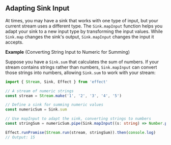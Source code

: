 ## Adapting Sink Input

At times, you may have a sink that works with one type of input, but your current stream uses a different type. The `Sink.mapInput` function helps you adapt your sink to a new input type by transforming the input values. While `Sink.map` changes the sink's output, `Sink.mapInput` changes the input it accepts.

**Example** (Converting String Input to Numeric for Summing)

Suppose you have a `Sink.sum` that calculates the sum of numbers. If your stream contains strings rather than numbers, `Sink.mapInput` can convert those strings into numbers, allowing `Sink.sum` to work with your stream:

```ts twoslash
import { Stream, Sink, Effect } from 'effect'

// A stream of numeric strings
const stream = Stream.make('1', '2', '3', '4', '5')

// Define a sink for summing numeric values
const numericSum = Sink.sum

// Use mapInput to adapt the sink, converting strings to numbers
const stringSum = numericSum.pipe(Sink.mapInput((s: string) => Number.parseFloat(s)))

Effect.runPromise(Stream.run(stream, stringSum)).then(console.log)
// Output: 15
```
